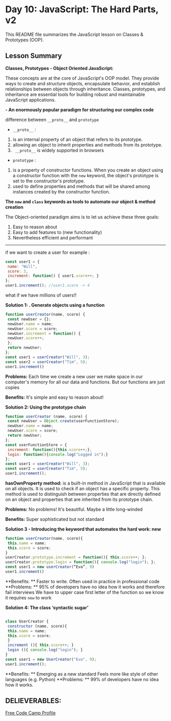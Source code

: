 # Day 10: JavaScript: The Hard Parts, v2
This README file summarizes the JavaScript lesson on Classes & Prototypes (OOP).

## Lesson Summary

**Classes, Prototypes - Object Oriented JavaScript:**

These concepts are at the core of JavaScript's OOP model. They provide ways to create and structure objects, encapsulate behavior, and establish relationships between objects through inheritance. Classes, prototypes, and inheritance are essential tools for building robust and maintainable JavaScript applications.

**- An enormously popular paradigm for structuring our complex code**

difference between `__proto__` and `prototype`

-  `__proto__` :
1. is an internal property of an object that refers to its prototype.
2. allowing an object to inherit properties and methods from its prototype.
3. ` __proto__` is widely supported in browsers

- `prototype` :
1. is a property of constructor functions. When you create an object using a constructor function with the `new` keyword, the object's prototype is set to the constructor's prototype.
2. used to define properties and methods that will be shared among instances created by the constructor function.

**The `new` and `class` keywords as tools to automate our object & method creation**

The Object-oriented paradigm aims is to let us achieve these three goals: 
1. Easy to reason about
2. Easy to add features to (new functionality)
3. Nevertheless efficient and performant
-----------

if we want to create a user for example :
```JavaScript
const user1 = {
 name: "Will",
 score: 3,
 increment: function() { user1.score++; }
};
user1.increment(); //user1.score -> 4
```
what if we have millions of users!!

**Solution 1: . Generate objects using a function**
```JavaScript
function userCreator(name, score) {
 const newUser = {};
 newUser.name = name;
 newUser.score = score;
 newUser.increment = function() {
 newUser.score++;
 };
 return newUser;
};
const user1 = userCreator("Will", 3);
const user2 = userCreator("Tim", 5);
user1.increment()
```

**Problems:** Each time we create a new user we make space in our computer's 
memory for all our data and functions. But our functions are just copies

**Benefits:** It's simple and easy to reason about!
 
 
**Solution 2: Using the prototype chain**
```JavaScript
function userCreator (name, score) {
 const newUser = Object.create(userFunctionStore);
 newUser.name = name;
 newUser.score = score;
 return newUser;
};
const userFunctionStore = {
 increment: function(){this.score++;},
 login: function(){console.log("Logged in");}
};
const user1 = userCreator("Will", 3);
const user2 = userCreator("Tim", 5);
user1.increment();
```
**hasOwnProperty method:** is a built-in method in JavaScript that is available on all objects. It is used to check if an object has a specific property. This method is used to distinguish between properties that are directly defined on an object and properties that are inherited from its prototype chain.

**Problems:** No problems! It's beautiful. Maybe a little long-winded

**Benefits:** Super sophisticated but not standard

**Solution 3 - Introducing the keyword that automates 
the hard work: new**

```JavaScript
function userCreator(name, score){
 this.name = name;
 this.score = score;
}
userCreator.prototype.increment = function(){ this.score++; };
userCreator.prototype.login = function(){ console.log("login"); };
const user1 = new userCreator(“Eva”, 9)
user1.increment()
```

**Benefits: **
Faster to write. Often used in practice in professional code
**Problems: **
95% of developers have no idea how it works and therefore fail interviews
We have to upper case first letter of the function so we know it requires `new` to work

**Solution 4: The class ‘syntactic sugar’**
```JavaScript

class UserCreator {
 constructor (name, score){
 this.name = name;
 this.score = score;
 }
 increment (){ this.score++; }
 login (){ console.log("login"); }
}
const user1 = new UserCreator("Eva", 9);
user1.increment();
```

**Benefits: **
Emerging as a new standard
Feels more like style of other languages (e.g. Python)
**Problems: **
99% of developers have no idea how it works.

## DELIEVERABLES:

[Free Code Camp Profile](https://www.freecodecamp.org/HaneenIbrahem)
